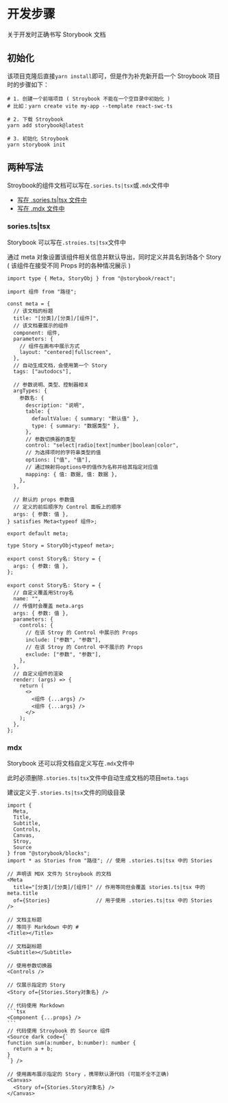 # 开发步骤

关于开发时正确书写 Storybook 文档

## 初始化

该项目克隆后直接`yarn install`即可，但是作为补充新开启一个 Stroybook 项目时的步骤如下：

```shell
# 1. 创建一个前端项目 ( Stroybook 不能在一个空目录中初始化 )
# 比如：yarn create vite my-app --template react-swc-ts

# 2. 下载 Stroybook
yarn add storybook@latest

# 3. 初始化 Stroybook
yarn storybook init
```

## 两种写法

Stroybook的组件文档可以写在`.sories.ts|tsx`或`.mdx`文件中

- [写在 .sories.ts|tsx 文件中](#sorieststsx)
- [写在 .mdx 文件中](#mdx)

### sories.ts|tsx

Storybook 可以写在`.stroies.ts|tsx`文件中

通过 meta 对象设置该组件相关信息并默认导出，同时定义并具名到场各个 Story ( 该组件在接受不同 Props 时的各种情况展示 )

```tsx
import type { Meta, StoryObj } from "@storybook/react";

import 组件 from "路径";

const meta = {
  // 该文档的标题
  title: "[分类]/[分类]/[组件]",
  // 该文档要展示的组件
  component: 组件,
  parameters: {
    // 组件在画布中展示方式
    layout: "centered|fullscreen",
  },
  // 自动生成文档，会使用第一个 Story
  tags: ["autodocs"],

  // 参数说明、类型、控制器相关
  argTypes: {
    参数名: {
      description: "说明",
      table: {
        defaultValue: { summary: "默认值" },
        type: { summary: "数据类型" },
      },
      // 参数切换器的类型
      control: "select|radio|text|number|boolean|color",
      // 为选择项时的字符串类型的值
      options: ["值", "值"],
      // 通过映射将options中的值作为名称并给其指定对应值
      mapping: { 值: 数据, 值: 数据 },
    },
  },

  // 默认的 props 参数值
  // 定义的前后顺序为 Control 面板上的顺序
  args: { 参数: 值 },
} satisfies Meta<typeof 组件>;

export default meta;

type Story = StoryObj<typeof meta>;

export const Story名: Story = {
  args: { 参数: 值 },
};

export const Story名: Story = {
  // 自定义覆盖用Stroy名
  name: "",
  // 传值时会覆盖 meta.args
  args: { 参数: 值 },
  parameters: {
    controls: {
      // 在该 Stroy 的 Control 中展示的 Props
      include: ["参数", "参数"],
      // 在该 Stroy 的 Control 中不展示的 Props
      exclude: ["参数", "参数"],
    },
  },
  // 自定义组件的渲染
  render: (args) => {
    return (
      <>
        <组件 {...args} />
        <组件 {...args} />
      </>
    );
  },
};
```

### mdx

Storybook 还可以将文档自定义写在`.mdx`文件中

此时必须删除`.stories.ts|tsx`文件中自动生成文档的项目`meta.tags`

建议定义于`.stories.ts|tsx`文件的同级目录

````tsx
import {
  Meta,
  Title,
  Subtitle,
  Controls,
  Canvas,
  Stroy,
  Source
} from "@storybook/blocks";
import * as Stories from "路径"; // 使用 .stories.ts|tsx 中的 Stories

// 声明该 MDX 文件为 Stroybook 的文档
<Meta
  title="[分类]/[分类]/[组件]" // 作用等同但会覆盖 stories.ts|tsx 中的 meta.title
  of={Stories}               // 用于使用 .stories.ts|tsx 中的 Stories
/>

// 文档主标题
// 等同于 Markdown 中的 #
<Title></Title>

// 文档副标题
<Subtitle></Subtitle>

// 使用参数切换器
<Controls />

// 仅展示指定的 Story
<Story of={Stories.Story对象名} />

// 代码使用 Markdown
```tsx
<Component {...props} />
```
// 代码使用 Stroybook 的 Source 组件
<Source dark code={`
function sum(a:number, b:number): number {
  return a + b;
}
`} />

// 使用画布展示指定的 Story ，携带默认源代码 (可能不全不正确)
<Canvas>
  <Story of={Stories.Story对象名} />
</Canvas>
````
